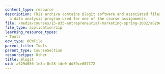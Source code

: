 ```yaml
---
content_type: resource
description: This archive contains Blogit software and associated files. Blogit is
  a data analysis program used for one of the course assignments.
file: /media/courses/15-835-entrepreneurial-marketing-spring-2002/a629d6561e3a8e28fde0dd89ce007172_prg.zip
file_type: application/zip
learning_resource_types:
- Tools
ocw_type: OCWFile
parent_title: Tools
parent_type: CourseSection
resourcetype: Other
title: Blogit
uid: a629d656-1e3a-8e28-fde0-dd89ce007172
---
```

